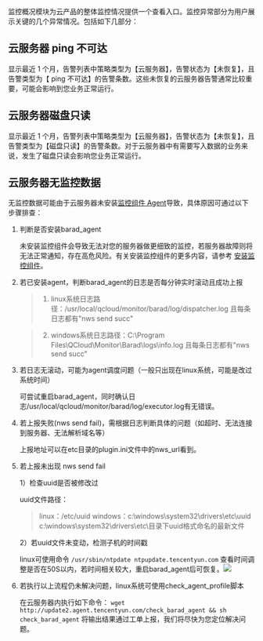监控概况模块为云产品的整体监控情况提供一个查看入口。监控异常部分为用户展示关键的几个异常情况。包括如下几部分：

## 云服务器 ping 不可达
显示最近 1 个月，告警列表中策略类型为【云服务器】，告警状态为【未恢复】，且告警类型为【 ping 不可达】的告警条数。这些未恢复的云服务器告警通常比较重要，可能会影响到您业务正常运行。

## 云服务器磁盘只读
显示最近 1 个月，告警列表中策略类型为【云服务器】，告警状态为【未恢复】，且告警类型为【磁盘只读】的告警条数。对于云服务器中有需要写入数据的业务来说，发生了磁盘只读会影响您业务正常运行。

## 云服务器无监控数据

无监控数据可能由于云服务器未安装[监控组件 Agent](http://tce.fsphere.cn/doc/product/248/2258)导致，具体原因可通过以下步骤排查：

1. 判断是否安装barad_agent

   未安装监控组件会导致无法对您的服务器做更细致的监控，若服务器故障则将无法正常通知，存在高危风险。有关安装监控组件的更多内容，请参考 [安装监控组件](/doc/product/248/6211)。

2. 若已安装agent，判断barad_agent的日志是否每分钟实时滚动且成功上报 

   > 1) linux系统日志路径：/usr/local/qcloud/monitor/barad/log/dispatcher.log
   且每条日志都有"nws send succ" 

   > 2) windows系统日志路径：C:\Program Files\QCloud\Monitor\Barad\logs\info.log
   且每条日志都有"nws send succ"

3. 若日志无滚动，可能为agent调度问题（一般只出现在linux系统，可能是改过系统时间）

   可尝试重启barad_agent，同时确认日志/usr/local/qcloud/monitor/barad/log/executor.log有无错误。

4. 若上报失败(nws send fail)，需根据日志判断具体的问题（如超时、无法连接到服务器、无法解析域名等） 

   上报地址可以在etc目录的plugin.ini文件中的nws_url看到。

5. 若上报未出现 nws send fail

   1）检查uuid是否被修改过

   uuid文件路径：

   > linux：/etc/uuid
   > windows：c:\windows\system32\drivers\etc\uuid
   > c:\windows\system32\drivers\etc\目录下uuid格式命名的最新文件

   2）若uuid文件未变动，检测子机的时间戳

    linux可使用命令 `/usr/sbin/ntpdate ntpupdate.tencentyun.com` 查看时间调整是否在50S以内，若时间相关较大，重启barad_agent后可恢复。![](https://main.qcloudimg.com/raw/2be108329ee18a199ae1d5b28a571460.png)

6. 若执行以上流程仍未解决问题，linux系统可使用check_agent_profile脚本

   在云服务器内执行如下命令：
   `wget http://update2.agent.tencentyun.com/check_barad_agent && sh check_barad_agent`
   将输出结果通过工单上报，我们将尽快为您定位解决问题。
